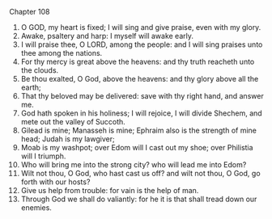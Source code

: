 

Chapter 108

1. O GOD, my heart is fixed; I will sing and give praise, even with my glory.
2. Awake, psaltery and harp: I myself will awake early.
3. I will praise thee, O LORD, among the people: and I will sing praises unto thee among the nations.
4. For thy mercy is great above the heavens: and thy truth reacheth unto the clouds.
5. Be thou exalted, O God, above the heavens: and thy glory above all the earth;
6. That thy beloved may be delivered: save with thy right hand, and answer me.
7. God hath spoken in his holiness; I will rejoice, I will divide Shechem, and mete out the valley of Succoth.
8. Gilead is mine; Manasseh is mine; Ephraim also is the strength of mine head; Judah is my lawgiver;
9. Moab is my washpot; over Edom will I cast out my shoe; over Philistia will I triumph.
10. Who will bring me into the strong city?  who will lead me into Edom?
11. Wilt not thou, O God, who hast cast us off?  and wilt not thou, O God, go forth with our hosts?
12. Give us help from trouble: for vain is the help of man.
13. Through God we shall do valiantly: for he it is that shall tread down our enemies.
